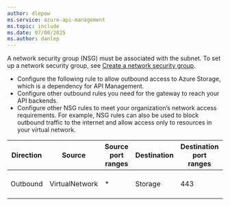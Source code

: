 ```yaml
---
author: dlepow
ms.service: azure-api-management
ms.topic: include
ms.date: 07/08/2025
ms.author: danlep
---
```



A network security group (NSG) must be associated with the subnet. To set up a network security group, see [Create a network security group](../articles/virtual-network/manage-network-security-group.md). 

* Configure the following rule to allow outbound access to Azure Storage, which is a dependency for API Management.
* Configure other outbound rules you need for the gateway to reach your API backends. 
* Configure other NSG rules to meet your organization’s network access requirements. For example, NSG rules can also be used to block outbound traffic to the internet and allow access only to resources in your virtual network. 

| Direction | Source  | Source port ranges | Destination | Destination port ranges | Protocol |  Action | Purpose | 
|-------|--------------|----------|---------|------------|-----------|-----|--------|
| Outbound | VirtualNetwork | * | Storage | 443 | TCP | Allow | Dependency on Azure Storage |